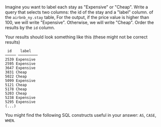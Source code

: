 Imagine you want to label each stay as "Expensive" or "Cheap".
Write a query that selects two columns: the id of the stay and a "label" column.
of the `airbnb_ny.stay` table,
For the output, if the price value is higher than 100, we will write "Expensive".
Otherwise, we will write "Cheap". Order the results by the `id` column.

Your results should look something like this (these might not be correct results)
```
 id    label
───── ─────────
2539 Expensive
2595 Expensive
3647 Expensive
3831 Cheap
5022 Cheap
5099 Expensive
5121 Cheap
5178 Cheap
5203 Cheap
5238 Expensive
5295 Expensive
(...)
```

You might find the following SQL constructs useful in your answer: `AS`, `CASE`, `WHEN`.